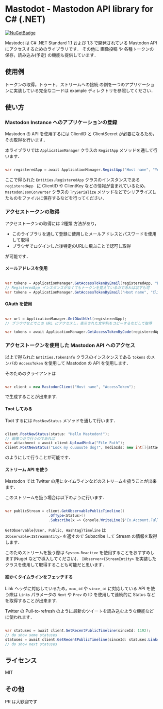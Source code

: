 # Mastodot - Mastodon API library for C# (.NET)

 [![NuGetBadge](https://img.shields.io/nuget/v/Mastodot.svg)](https://www.nuget.org/packages/Mastodot)


Mastodot は C# .NET Standard 1.1 および 1.3 で開発されている Mastodon API にアクセスするためのライブラリです．
その他に 画像投稿 や 各種トークンの保存，読み込み(予定) の機能も提供しています．

## 使用例

トークンの取得，トゥート，ストリームへの接続 の例を一つのアプリケーションに実装している完全なコードは example ディレクトリを参照してください．

## 使い方

### Mastodon Instance へのアプリケーションの登録

Mastodon の API を使用するには ClientID と ClientSecret が必要になるため，その取得を行います．

本ライブラリでは `ApplicationManager` クラスの `RegistApp` メソッドを通して行います．

```csharp

var registeredApp = await ApplicationManager.RegistApp("Host name", "Your Application Name", Scope.Read | Scope.Write | Scope.Follow);

```

ここで得られた `Entities.RegisteredApp` クラスのインスタンスである `registeredApp ` に ClientID や ClientKey などの情報が含まれているため，`MastodonJsonConverter` クラスの `TrySerialize` メソッドなどでシリアライズしたものをファイルに保存するなどを行ってください．

### アクセストークンの取得

アクセストークンの取得には 2種類 方法があり，

* このライブラリを通して登録に使用したメールアドレスとパスワードを使用して取得
* ブラウザでログインした後特定のURLに飛ぶことで認可し取得

が可能です．

#### メールアドレスを使用

```csharp

var tokens = ApplicationManager.GetAccessTokenByEmail(registeredApp, "Email", "Password");
// RegisteredApp インスタンスがなくてもトークンを覚えているのであれば以下も可
var tokens = ApplicationManager.GetAccessTokenByEmail("Host name", "ClientID", "ClientSecret", Scope, "Email", "Password");

```

#### OAuth を使用

```csharp

var url = ApplicationManager.GetOAuthUrl(registeredApp);
// ブラウザなどでこの URL にアクセスし，表示された文字列をコピーするなどして取得

var tokens = await ApplicationManager.GetAccessTokenByCode(registeredApp, "Code that Browser shows");

```

### アクセストークンを使用した Mastodon API へのアクセス

以上で得られた `Entities.TokenInfo` クラスのインスタンスである `tokens` のメンバの `AccessToken` を使用して Mastodon の API を使用します．

そのためのクライアントは

```csharp

var client = new MastodonClient("Host name", "AccessToken");

```

で生成することが出来ます．

#### Toot してみる

Toot するには `PostNewStatus` メソッドを通して行います．

```csharp

client.PostNewStatus(status: "Hello Mastodon!");
// 画像つきで行うのであれば
var attachment = await client.UploadMedia("File Path");
client.PostNewStatus("Look my cuuuuute dog!", mediaIds: new int[]{attachment.Id});

```

のようにして行うことが可能です．

#### ストリーム API を使う

Mastodon では Twitter の用にタイムラインなどのストリームを扱うことが出来ます．

このストリームを扱う場合は以下のように行います．

```csharp

var publicStream = client.GetObservablePublicTimeline()
                    .OfType<Status>()
                    .Subscribe(x => Console.WriteLine($"{x.Account.FullUserName} Tooted: {x.Content}"));

```

`GetObservable{User, Public, Hashtag}Timeline` は `IObservable<IStreamEntity>` を返すので Subscribe して Stream の情報を取得します．

このためストリームを扱う際は `System.Reactive` を使用することをおすすめします(Nuget などで導入してください)．
`IObserver<IStreamEntity>` を実装したクラスを使用して取得することも可能だと思います．

#### 細かくタイムラインをフェッチする

Link ヘッダに対応しているため，`max_id` や `since_id` に対応している API を使う際は `Links` パラメータの `Next` や `Prev` の ID を使用して連続的に Status などを取得することが出来ます．

Twitter の Pull-to-refresh のように最新のツイートを読み込むような機能などに使われます．

```csharp

var statuses = await client.GetRecentPublicTimeline(sinceId: 1192);
// do show some statuses
statuses = await client.GetRecentPublicTimeline(sinceId: statuses.Links.Prev.Value);
// do show next statuses

```

## ライセンス

MIT

## その他

PR は大歓迎です
